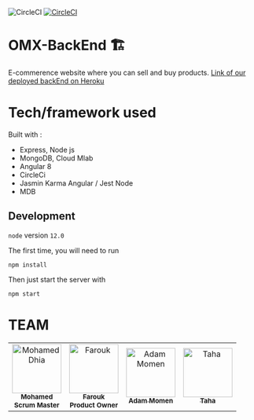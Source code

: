 ![CircleCI](https://img.shields.io/circleci/build/github/AdamMomen/omx-backend/master?token=cb6b1100695f954c5c31bfe1598e5615b09982ad)
[![CircleCI](https://circleci.com/gh/AdamMomen/omx-backend.svg?style=svg)](https://circleci.com/gh/AdamMomen/omx-backend)
# OMX-BackEnd 🏗️
E-commerence website where you can sell and buy products.
[Link of our deployed backEnd on Heroku](https://omx-backend.herokuapp.com)
# Tech/framework used

Built with :

- Express, Node js
- MongoDB, Cloud Mlab
- Angular 8
- CircleCi
- Jasmin Karma Angular / Jest Node
- MDB

## Development

`node` version `12.0`

The first time, you will need to run

```
npm install
```

Then just start the server with

```
npm start
```


# TEAM

<table>
  <tr>
    <td align="center"><a href="https://github.com/mohamed-Dhia"><img src="https://avatars2.githubusercontent.com/u/56113399?s=460&u=64ea56185b0a08a251959c323889a50ff17415f6&v=4" width="100px;" alt="Mohamed Dhia"/><br /><sub><b>Mohamed</b></sub></a><br /><sub><b>Scrum Master </b></sub></td>
    <td align="center"><a href="https://github.com/guizenifarouk"><img src="https://avatars3.githubusercontent.com/u/56113176?s=460&v=4" width="100px;" alt="Farouk"/><br /><sub><b>Farouk</b></sub></a><br /><sub><b>Product Owner</b></sub></td>
    <td align="center"><a href="https://github.com/AdamMomen"><img src="https://avatars1.githubusercontent.com/u/55929982?s=400&v=4" width="100px;" alt="Adam Momen"/><br /><sub><b>Adam Momen</b></sub></a>
    <td align="center"><a href="https://github.com/TahaZnazen"><img src="https://avatars2.githubusercontent.com/u/48031507?s=460&u=7533815471be77da3f5f0941f37e87b21a413553&v=4" width="100px;" alt="Taha"/><br /><sub><b>Taha</b></sub></a></td>
</table>
